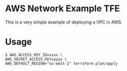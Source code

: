 # AWS Network Example TFE

This is a very simple example of deploying a VPC in AWS.  

# Usage

```
$ AWS_ACCESS_KEY_ID=xxxx \
AWS_SECRET_ACCESS_KEY=yyyy \
AWS_DEFAULT_REGION="us-west-2" terraform plan/apply
```
